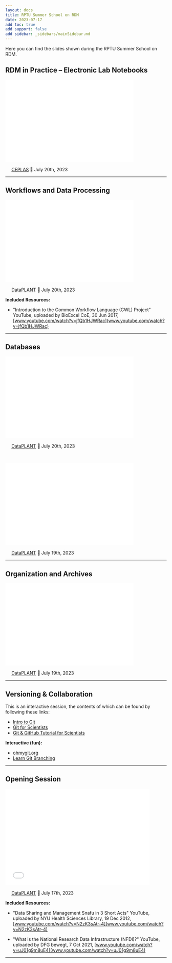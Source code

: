 ```yaml
---
layout: docs
title: RPTU Summer School on RDM
date: 2023-07-17
add toc: true
add support: false
add sidebar: _sidebars/mainSidebar.md
---
```


Here you can find the slides shown during the RPTU Summer School on RDM.   

<!--
## RDM Planning

<embed
    src="./???"
    type="application/pdf"
    width="400px"
    height="255px"
/>

<a href="https://creativecommons.org/licenses/by/4.0/"><img src="/docs/img/logos/CreativeCommons/by.svg" style="height:15px"></a> [DataPLANT](https://nfdi4plants.org/) 📆 July 21th, 2023
<hr>
-->

## RDM in Practice &ndash; Electronic Lab Notebooks

<embed
    src="./2023-07-20_elabFTW-ARC.pdf"
    type="application/pdf"
    width="400px"
    height="255px"
/>

<a href="https://creativecommons.org/licenses/by/4.0/"><img src="/docs/img/logos/CreativeCommons/by.svg" style="height:15px"></a> [CEPLAS](https://ceplas.eu) 📆 July 20th, 2023
<hr>

## Workflows and Data Processing

<embed
    src="./2023-07-20_CWLSession.pdf"
    type="application/pdf"
    width="400px"
    height="255px"
/>

<a href="https://creativecommons.org/licenses/by/4.0/"><img src="/docs/img/logos/CreativeCommons/by.svg" style="height:15px"></a> [DataPLANT](https://nfdi4plants.org/) 📆 July 20th, 2023

**Included Resources:**   

* "Introduction to the Common Workflow Language (CWL) Project" YouTube, uploaded by BioExcel CoE, 30 Jun 2017, [www.youtube.com/watch?v=jfQb1HJWRac](www.youtube.com/watch?v=jfQb1HJWRac)
<hr>


## Databases

<embed
    src="./2023-07_Databases2.pdf"
    type="application/pdf"
    width="400px"
    height="255px"
/>

<a href="https://creativecommons.org/licenses/by/4.0/"><img src="/docs/img/logos/CreativeCommons/by.svg" style="height:15px"></a> [DataPLANT](https://nfdi4plants.org/) 📆 July 20th, 2023

<br>

<embed
    src="./2023-07_Databases.pdf"
    type="application/pdf"
    width="400px"
    height="255px"
/>

<a href="https://creativecommons.org/licenses/by/4.0/"><img src="/docs/img/logos/CreativeCommons/by.svg" style="height:15px"></a> [DataPLANT](https://nfdi4plants.org/) 📆 July 19th, 2023
<hr>

## Organization and Archives

<embed
    src="./2023-07_Organizations-and-Archives.pdf"
    type="application/pdf"
    width="400px"
    height="255px"
/>

<a href="https://creativecommons.org/licenses/by/4.0/"><img src="/docs/img/logos/CreativeCommons/by.svg" style="height:15px"></a> [DataPLANT](https://nfdi4plants.org/) 📆 July 19th, 2023
<hr>

<!--
## Galaxy

<embed
    src="./???"
    type="application/pdf"
    width="400px"
    height="255px"
/>

<a href="https://creativecommons.org/licenses/by/4.0/"><img src="/docs/img/logos/CreativeCommons/by.svg" style="height:15px"></a> [DataPLANT](https://nfdi4plants.org/) 📆 July 18th, 2023
<hr>
-->
## Versioning & Collaboration 

This is an interactive session, the contents of which can be found by following these links:

* [Intro to Git](https://simson.io/intro-to-git/)
* [Git for Scientists](https://milesmcbain.github.io/git_4_sci/)
* [Git & GitHub Tutorial for Scientists](https://gitbookdown.dallasdatascience.com/)

**Interactive (fun):**

* [ohmygit.org](https://ohmygit.org/)
* [Learn Git Branching](https://learngitbranching.js.org/)
<hr>

<!--
## Process Models 

<embed
    src="./???"
    type="application/pdf"
    width="400px"
    height="255px"
/>

<a href="https://creativecommons.org/licenses/by/4.0/"><img src="/docs/img/logos/CreativeCommons/by.svg" style="height:15px"></a> [DataPLANT](https://nfdi4plants.org/) 📆 July 17th, 2023
<hr>

**Relevant Links:**   

* [ARCitect - Latest Release](https://github.com/nfdi4plants/ARCitect/releases/latest) (still in development)
* [Swate - Latest Release](https://github.com/nfdi4plants/swate/releases/latest) 
* [ARC Commander - Latest Release](https://github.com/nfdi4plants/arcCommander/releases/latest)
* [ARC - Knowledge Base Article](https://nfdi4plants.org/nfdi4plants.knowledgebase/docs/implementation/AnnotatedResearchContext.html)

<hr>
-->

## Opening Session 

<embed
    src="./2023-07_OpeningSession.pdf"
    type="application/pdf"
    width="450px"
    height="300px"
/>

<a href="https://creativecommons.org/licenses/by/4.0/"><img src="/docs/img/logos/CreativeCommons/by.svg" style="height:15px"></a> [DataPLANT](https://nfdi4plants.org/) 📆 July 17th, 2023
   

**Included Resources:**   

* "Data Sharing and Management Snafu in 3 Short Acts" YouTube, uploaded by NYU Health Sciences Library, 19 Dec 2012, [www.youtube.com/watch?v=N2zK3sAtr-4](www.youtube.com/watch?v=N2zK3sAtr-4)

* "What is the National Research Data Infrastructure (NFDI)?" YouTube, uploaded by 
DFG bewegt, 7 Oct 2021, [www.youtube.com/watch?v=uJ01g9m8uE4](www.youtube.com/watch?v=uJ01g9m8uE4)
<hr>
